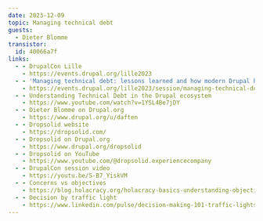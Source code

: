 ```yaml
---
date: 2023-12-09
topic: Managing technical debt
guests:
  - Dieter Blomme
transistor:
  id: 40066a7f
links:
  - - DrupalCon Lille
    - https://events.drupal.org/lille2023
  - - 'Managing technical debt: lessons learned and how modern Drupal helps you'
    - https://events.drupal.org/lille2023/session/managing-technical-debt-lessons-learned-and-how-modern-drupal-helps-you
  - - Understanding Technical Debt in the Drupal ecosystem
    - https://www.youtube.com/watch?v=1YSL4Be7jDY
  - - Dieter Blomme on Drupal.org
    - https://www.drupal.org/u/daften
  - - Dropsolid website
    - https://dropsolid.com/
  - - Dropsolid on Drupal.org
    - https://www.drupal.org/dropsolid
  - - Dropsolid on YouTube
    - https://www.youtube.com/@dropsolid.experiencecompany
  - - DrupalCon session video
    - https://youtu.be/S-B7_YiskVM
  - - Concerns vs objectives
    - https://blog.holacracy.org/holacracy-basics-understanding-objections-d87b579d00d1
  - - Decision by traffic light
    - https://www.linkedin.com/pulse/decision-making-101-traffic-lights-puppy-case-study-valerio-magliulo
---
```

